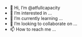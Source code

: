- 👋 Hi, I’m @atfullcapacity
- 👀 I’m interested in ...
- 🌱 I’m currently learning ...
- 💞️ I’m looking to collaborate on ...
- 📫 How to reach me ...

<!---
atfullcapacity/atfullcapacity is a ✨ special ✨ repository because its `README.md` (this file) appears on your GitHub profile.
You can click the Preview link to take a look at your changes.
--->

